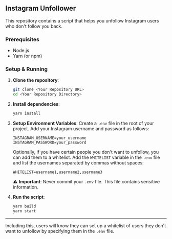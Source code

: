 ## Instagram Unfollower

This repository contains a script that helps you unfollow Instagram users who don't follow you back.

### Prerequisites
- Node.js
- Yarn (or npm)

### Setup & Running

1. **Clone the repository**:
   ```bash
   git clone <Your Repository URL>
   cd <Your Repository Directory>
   ```

2. **Install dependencies**:
   ```bash
   yarn install
   ```

3. **Setup Environment Variables**:
   Create a `.env` file in the root of your project. Add your Instagram username and password as follows:
   ```
   INSTAGRAM_USERNAME=your_username
   INSTAGRAM_PASSWORD=your_password
   ```

   Optionally, if you have certain people you don't want to unfollow, you can add them to a whitelist. Add the `WHITELIST` variable in the `.env` file and list the usernames separated by commas without spaces:

   ```
   WHITELIST=username1,username2,username3
   ```

   ⚠️ **Important**: Never commit your `.env` file. This file contains sensitive information.

4. **Run the script**:
   ```bash
   yarn build
   yarn start
   ```

---

Including this, users will know they can set up a whitelist of users they don't want to unfollow by specifying them in the `.env` file.